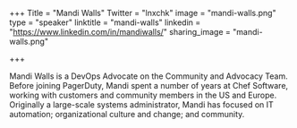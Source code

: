 +++
Title = "Mandi Walls"
Twitter = "lnxchk"
image = "mandi-walls.png"
type = "speaker"
linktitle = "mandi-walls"
linkedin = "https://www.linkedin.com/in/mandiwalls/"
sharing_image = "mandi-walls.png"

+++

Mandi Walls is a DevOps Advocate on the Community and Advocacy Team. Before joining PagerDuty, Mandi spent a number of years at Chef Software, working with customers and community members in the US and Europe. Originally a large-scale systems administrator, Mandi has focused on IT automation; organizational culture and change; and community.
